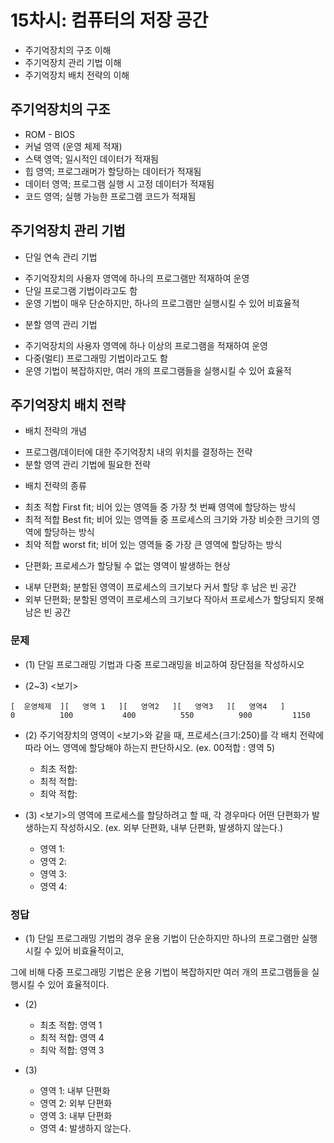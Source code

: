 # 15차시: 컴퓨터의 저장 공간
* 주기억장치의 구조 이해 
* 주기억장치 관리 기법 이해
* 주기억장치 배치 전략의 이해 

## 주기억장치의 구조
* ROM - BIOS
* 커널 영역 (운영 체제 적재) 
* 스택 영역; 일시적인 데이터가 적재됨
* 힙 영역; 프로그래머가 할당하는 데이터가 적재됨
* 데이터 영역; 프로그램 실행 시 고정 데이터가 적재됨
* 코드 영역; 실행 가능한 프로그램 코드가 적재됨 

## 주기억장치 관리 기법
* 단일 연속 관리 기법
- 주기억장치의 사용자 영역에 하나의 프로그램만 적재하여 운영
- 단일 프로그램 기법이라고도 함
- 운영 기법이 매우 단순하지만, 하나의 프로그램만 실행시킬 수 있어 비효율적


* 분할 영역 관리 기법
- 주기억장치의 사용자 영역에 하나 이상의 프로그램을 적재하여 운영
- 다중(멀티) 프로그래밍 기법이라고도 함
- 운영 기법이 복잡하지만, 여러 개의 프로그램들을 실행시킬 수 있어 효율적

## 주기억장치 배치 전략
* 배치 전략의 개념
- 프로그램/데이터에 대한 주기억장치 내의 위치를 결정하는 전략
- 분할 영역 관리 기법에 필요한 전략


* 배치 전략의 종류
- 최초 적합 First fit; 비어 있는 영역들 중 가장 첫 번째 영역에 할당하는 방식
- 최적 적합 Best fit; 비어 있는 영역들 중 프로세스의 크기와 가장 비슷한 크기의 영역에 할당하는 방식
- 최악 적합 worst fit; 비어 있는 영역들 중 가장 큰 영역에 할당하는 방식 

* 단편화; 프로세스가 할당될 수 없는 영역이 발생하는 현상
- 내부 단편화; 분할된 영역이 프로세스의 크기보다 커서 할당 후 남은 빈 공간
- 외부 단편화; 분할된 영역이 프로세스의 크기보다 작아서 프로세스가 할당되지 못해 남은 빈 공간





### 문제
* (1) 단일 프로그래밍 기법과 다중 프로그래밍을 비교하여 장단점을 작성하시오 

* (2~3) <보기>


```
[  운영체제  ][   영역 1   ][   영역2   ][   영역3   ][   영역4   ]
0          100           400          550          900         1150
```


* (2) 
주기억장치의 영역이 <보기>와 같을 때, 프로세스(크기:250)를 각 배치 전략에 따라 어느 영역에 할당해야 하는지 판단하시오. (ex. 00적합 : 영역 5)

  - 최초 적합: 
  - 최적 적합:
  - 최악 적합:

* (3) <보기>의 영역에 프로세스를 할당하려고 할 때, 각 경우마다 어떤 단편화가 발생하는지 작성하시오. (ex. 외부 단편화, 내부 단편화, 발생하지 않는다.)

  - 영역 1:
  - 영역 2:  
  - 영역 3:
  - 영역 4:
 



### 정답
* (1) 단일 프로그래밍 기법의 경우 운용 기법이 단순하지만 하나의 프로그램만 실행시킬 수 있어 비효율적이고,
  

 그에 비해 다중 프로그래밍 기법은 운용 기법이 복잡하지만 여러 개의 프로그램들을 실행시킬 수 있어 효율적이다. 

* (2)
  - 최초 적합: 영역 1 
  - 최적 적합: 영역 4 
  - 최악 적합: 영역 3 

* (3) 
  - 영역 1: 내부 단편화
  - 영역 2: 외부 단편화
  - 영역 3: 내부 단편화
  - 영역 4: 발생하지 않는다. 

